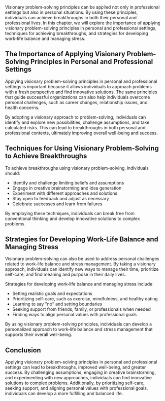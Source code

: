
Visionary problem-solving principles can be applied not only in professional settings but also in personal situations. By using these principles, individuals can achieve breakthroughs in both their personal and professional lives. In this chapter, we will explore the importance of applying visionary problem-solving principles in personal and professional settings, techniques for achieving breakthroughs, and strategies for developing work-life balance and managing stress.

The Importance of Applying Visionary Problem-Solving Principles in Personal and Professional Settings
-----------------------------------------------------------------------------------------------------

Applying visionary problem-solving principles in personal and professional settings is important because it allows individuals to approach problems with a fresh perspective and find innovative solutions. The same principles that guide successful organizations can also help individuals overcome personal challenges, such as career changes, relationship issues, and health concerns.

By adopting a visionary approach to problem-solving, individuals can identify and explore new possibilities, challenge assumptions, and take calculated risks. This can lead to breakthroughs in both personal and professional contexts, ultimately improving overall well-being and success.

Techniques for Using Visionary Problem-Solving to Achieve Breakthroughs
-----------------------------------------------------------------------

To achieve breakthroughs using visionary problem-solving, individuals should:

* Identify and challenge limiting beliefs and assumptions
* Engage in creative brainstorming and idea generation
* Experiment with different approaches and solutions
* Stay open to feedback and adjust as necessary
* Celebrate successes and learn from failures

By employing these techniques, individuals can break free from conventional thinking and develop innovative solutions to complex problems.

Strategies for Developing Work-Life Balance and Managing Stress
---------------------------------------------------------------

Visionary problem-solving can also be used to address personal challenges related to work-life balance and stress management. By taking a visionary approach, individuals can identify new ways to manage their time, prioritize self-care, and find meaning and purpose in their daily lives.

Strategies for developing work-life balance and managing stress include:

* Setting realistic goals and expectations
* Prioritizing self-care, such as exercise, mindfulness, and healthy eating
* Learning to say "no" and setting boundaries
* Seeking support from friends, family, or professionals when needed
* Finding ways to align personal values with professional goals

By using visionary problem-solving principles, individuals can develop a personalized approach to work-life balance and stress management that supports their overall well-being.

Conclusion
----------

Applying visionary problem-solving principles in personal and professional settings can lead to breakthroughs, improved well-being, and greater success. By challenging assumptions, engaging in creative brainstorming, and experimenting with new approaches, individuals can find innovative solutions to complex problems. Additionally, by prioritizing self-care, seeking support, and aligning personal values with professional goals, individuals can develop a more fulfilling and balanced life.
